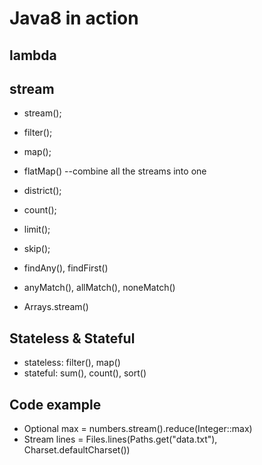 # Java8 in action

## lambda


## stream

- stream();
- filter();
- map();
- flatMap() --combine all the streams into one

- district();
- count();
- limit();
- skip();

- findAny(), findFirst()
- anyMatch(), allMatch(), noneMatch()
- Arrays.stream()

## Stateless & Stateful
- stateless: filter(), map()
- stateful: sum(), count(), sort()

## Code example
- Optional<Integer> max = numbers.stream().reduce(Integer::max)
- Stream<String> lines = Files.lines(Paths.get("data.txt"), Charset.defaultCharset())

